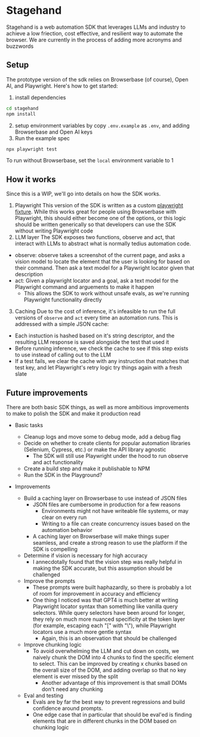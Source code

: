 # Stagehand

Stagehand is a web automation SDK that leverages LLMs and industry to achieve a low friection, cost effective, and resilient way to automate the browser.
We are currently in the process of adding more acronyms and buzzwords

## Setup

The prototype version of the sdk relies on Browserbase (of course), Open AI, and Playwright. Here's how to get started:

1. install dependencies

```sh
cd stagehand
npm install
```

2. setup environment variables by copy `.env.example` as `.env`, and adding Browserbase and Open AI keys
3. Run the example spec

```sh
npx playwright test
```

To run without Browserbase, set the `local` environment variable to 1

## How it works

Since this is a WIP, we'll go into details on how the SDK works.

1. Playwright
   This version of the SDK is written as a custom [playwright fixture](https://playwright.dev/docs/test-fixtures#creating-a-fixture). While this works great for people using Browserbase with Playwright, this should either become one of the options, or this logic should be written generically so that developers can use the SDK without writing Playwright code
2. LLM layer
   The SDK exposes two functions, observe and act, that interact with LLMs to abstract what is normally tedius automation code.

- observe: observe takes a screenshot of the current page, and asks a vision model to locate the element that the user is looking for based on their command. Then ask a text model for a Playwright locator given that description
- act: Given a playwright locator and a goal, ask a text model for the Playwright command and arguements to make it happen
  - This allows the SDK to work without unsafe evals, as we're running Playwright functionality directly

3. Caching
   Due to the cost of inference, it's infeasible to run the full versions of `observe` and `act` every time an automation runs. This is addressed with a simple JSON cache:

- Each instuction is hashed based on it's string descriptor, and the resulting LLM response is saved alongside the test that used it
- Before running inference, we check the cache to see if this step exists to use instead of calling out to the LLM
- If a test fails, we clear the cache with any instruction that matches that test key, and let Playwright's retry logic try things again with a fresh slate

## Future improvements

There are both basic SDK things, as well as more ambitious improvements to make to polish the SDK and make it production read

- Basic tasks

  - Cleanup logs and move some to debug mode, add a debug flag
  - Decide on whether to create clients for popular automation libraries (Selenium, Cypress, etc.) or make the API library agnostic
    - The SDK will still use Playwright under the hood to run observe and act functionality
  - Create a build step and make it publishable to NPM
  - Run the SDK in the Playground?

- Improvements
  - Build a caching layer on Browserbase to use instead of JSON files
    - JSON files are cumbersome in production for a few reasons
      - Environments might not have writeable file systems, or may clear on every run
      - Writing to a file can create concurrency issues based on the automation behavior
    - A caching layer on Browserbase will make things super seamless, and create a strong reason to use the platform if the SDK is compelling
  - Determine if vision is necessary for high accuracy
    - I annecdotally found that the vision step was really helpful in making the SDK accurate, but this assumption should be challenged
  - Improve the prompts
    - These prompts were built haphazardly, so there is probably a lot of room for improvement in accuracy and efficiency
    - One thing I noticed was that GPT4 is much better at writing Playwright locator syntax than something like vanilla query selectors. While query selectors have been around for longer, they rely on much more nuanced specificity at the token layer (for example, escaping each "[" with "\\"), while Playwright locators use a much more gentle syntax
      - Again, this is an observation that should be challenged
  - Improve chunking logic
    - To avoid overwhelming the LLM and cut down on costs, we naively chunk the DOM into 4 chunks to find the specific element to select. This can be improved by creating x chunks based on the overall size of the DOM, and adding overlap so that no key element is ever missed by the split
      - Another advantage of this improvement is that small DOMs don't need any chunking
  - Eval and testing
    - Evals are by far the best way to prevent regressions and build confidence around prompts.
    - One edge case that in particular that should be eval'ed is finding elements that are in different chunks in the DOM based on chunking logic
